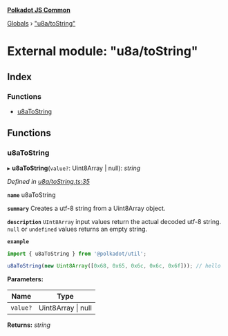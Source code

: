 **[Polkadot JS Common](../README.md)**

[Globals](../globals.md) › ["u8a/toString"](_u8a_tostring_.md)

# External module: "u8a/toString"

## Index

### Functions

* [u8aToString](_u8a_tostring_.md#u8atostring)

## Functions

###  u8aToString

▸ **u8aToString**(`value?`: Uint8Array | null): *string*

*Defined in [u8a/toString.ts:35](https://github.com/polkadot-js/common/blob/e2ec7d0/packages/util/src/u8a/toString.ts#L35)*

**`name`** u8aToString

**`summary`** Creates a utf-8 string from a Uint8Array object.

**`description`** 
`UInt8Array` input values return the actual decoded utf-8 string. `null` or `undefined` values returns an empty string.

**`example`** 
<BR>

```javascript
import { u8aToString } from '@polkadot/util';

u8aToString(new Uint8Array([0x68, 0x65, 0x6c, 0x6c, 0x6f])); // hello
```

**Parameters:**

Name | Type |
------ | ------ |
`value?` | Uint8Array \| null |

**Returns:** *string*